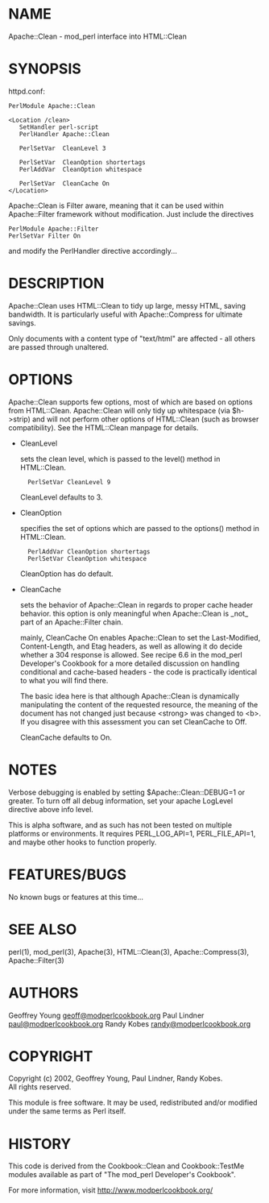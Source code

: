 # NAME 

Apache::Clean - mod\_perl interface into HTML::Clean

# SYNOPSIS

httpd.conf:

    PerlModule Apache::Clean

    <Location /clean>
       SetHandler perl-script
       PerlHandler Apache::Clean

       PerlSetVar  CleanLevel 3

       PerlSetVar  CleanOption shortertags
       PerlAddVar  CleanOption whitespace

       PerlSetVar  CleanCache On
    </Location>  

Apache::Clean is Filter aware, meaning that it can be used within
Apache::Filter framework without modification.  Just include the
directives

    PerlModule Apache::Filter
    PerlSetVar Filter On

and modify the PerlHandler directive accordingly...

# DESCRIPTION

Apache::Clean uses HTML::Clean to tidy up large, messy HTML, saving
bandwidth.  It is particularly useful with Apache::Compress for 
ultimate savings.

Only documents with a content type of "text/html" are affected - all
others are passed through unaltered.

# OPTIONS

Apache::Clean supports few options, most of which are based on
options from HTML::Clean.  Apache::Clean will only tidy up whitespace 
(via $h->strip) and will not perform other options of HTML::Clean
(such as browser compatibility).  See the HTML::Clean manpage for 
details.

- CleanLevel

    sets the clean level, which is passed to the level() method
    in HTML::Clean.

        PerlSetVar CleanLevel 9

    CleanLevel defaults to 3.

- CleanOption

    specifies the set of options which are passed to the options()
    method in HTML::Clean.

        PerlAddVar CleanOption shortertags
        PerlSetVar CleanOption whitespace

    CleanOption has do default.

- CleanCache

    sets the behavior of Apache::Clean in regards to proper
    cache header behavior.  this option is only meaningful
    when Apache::Clean is \_not\_ part of an Apache::Filter
    chain.

    mainly, CleanCache On enables Apache::Clean to
    set the Last-Modified, Content-Length, and Etag headers,
    as well as allowing it do decide whether a 304 response
    is allowed.  See recipe 6.6 in the mod\_perl Developer's
    Cookbook for a more detailed discussion on handling
    conditional and cache-based headers - the code is
    practically identical to what you will find there.

    The basic idea here is that although Apache::Clean is
    dynamically manipulating the content of the requested
    resource, the meaning of the document has not changed
    just because &lt;strong> was changed to &lt;b>.  If you
    disagree with this assessment you can set CleanCache to
    Off.

    CleanCache defaults to On.

# NOTES

Verbose debugging is enabled by setting $Apache::Clean::DEBUG=1
or greater.  To turn off all debug information, set your apache
LogLevel directive above info level.

This is alpha software, and as such has not been tested on multiple
platforms or environments.  It requires PERL\_LOG\_API=1, 
PERL\_FILE\_API=1, and maybe other hooks to function properly.

# FEATURES/BUGS

No known bugs or features at this time...

# SEE ALSO

perl(1), mod\_perl(3), Apache(3), HTML::Clean(3), Apache::Compress(3),
Apache::Filter(3)

# AUTHORS

Geoffrey Young <geoff@modperlcookbook.org>
Paul Lindner <paul@modperlcookbook.org>
Randy Kobes <randy@modperlcookbook.org>

# COPYRIGHT

Copyright (c) 2002, Geoffrey Young, Paul Lindner, Randy Kobes.  
All rights reserved.

This module is free software.  It may be used, redistributed
and/or modified under the same terms as Perl itself.

# HISTORY

This code is derived from the Cookbook::Clean and
Cookbook::TestMe modules available as part of
"The mod\_perl Developer's Cookbook".

For more information, visit http://www.modperlcookbook.org/
